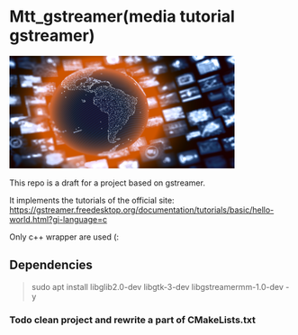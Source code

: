 # Mtt_gstreamer(media tutorial gstreamer)

<img src="img/streaming.jpg" width="400" height="200">

This repo is a draft for a project based on gstreamer. 

It implements the tutorials of the official site:
https://gstreamer.freedesktop.org/documentation/tutorials/basic/hello-world.html?gi-language=c

Only c++ wrapper are used (:

## Dependencies
>sudo apt install libglib2.0-dev libgtk-3-dev libgstreamermm-1.0-dev -y

### Todo clean project and rewrite a part of CMakeLists.txt

